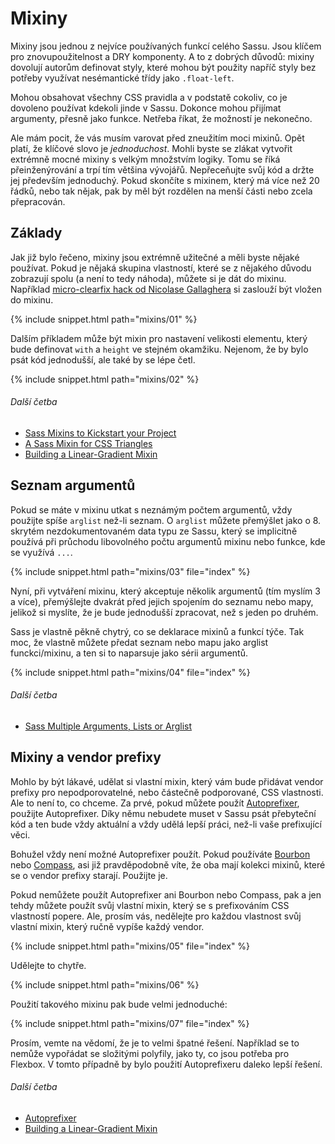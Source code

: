 
# Mixiny

Mixiny jsou jednou z nejvíce používaných funkcí celého Sassu. Jsou klíčem pro znovupoužitelnost a DRY komponenty. A to z dobrých důvodů: mixiny dovolují autorům definovat styly, které mohou být použity napříč styly bez potřeby využívat nesémantické třídy jako `.float-left`.

Mohou obsahovat všechny CSS pravidla a v podstatě cokoliv, co je dovoleno používat kdekoli jinde v Sassu. Dokonce mohou přijímat argumenty, přesně jako funkce. Netřeba říkat, že možností je nekonečno.

Ale mám pocit, že vás musím varovat před zneužitím moci mixinů. Opět platí, že klíčové slovo je *jednoduchost*. Mohli byste se zlákat vytvořit extrémně mocné mixiny s velkým množstvím logiky. Tomu se říká přeinženýrování a trpí tím většina vývojářů. Nepřeceňujte svůj kód a držte jej především jednoduchý. Pokud skončíte s mixinem, který má více než 20 řádků, nebo tak nějak, pak by měl být rozdělen na menší části nebo zcela přepracován.

## Základy

Jak již bylo řečeno, mixiny jsou extrémně užitečné a měli byste nějaké používat. Pokud je nějaká skupina vlastností, které se z nějakého důvodu zobrazují spolu (a není to tedy náhoda), můžete si je dát do mixinu. Například [micro-clearfix hack od Nicolase Gallaghera](http://nicolasgallagher.com/micro-clearfix-hack/) si zaslouží být vložen do mixinu.

{% include snippet.html path="mixins/01" %}

Dalším příkladem může být mixin pro nastavení velikosti elementu, který bude definovat `with` a `height` ve stejném okamžiku. Nejenom, že by bylo psát kód jednodušší, ale také by se lépe četl.

{% include snippet.html path="mixins/02" %}

###### Další četba

* [Sass Mixins to Kickstart your Project](http://www.sitepoint.com/sass-mixins-kickstart-project/)
* [A Sass Mixin for CSS Triangles](http://www.sitepoint.com/sass-mixin-css-triangles/)
* [Building a Linear-Gradient Mixin](http://www.sitepoint.com/building-linear-gradient-mixin-sass/)

## Seznam argumentů

Pokud se máte v mixinu utkat s neznámým počtem argumentů, vždy použijte spíše `arglist` než-li seznam. O `arglist` můžete přemýšlet jako o 8. skrytém nezdokumentovaném data typu ze Sassu, který se implicitně používá při průchodu libovolného počtu argumentů mixinu nebo funkce, kde se využívá `...`.

{% include snippet.html path="mixins/03" file="index" %}

Nyní, při vytváření mixinu, který akceptuje několik argumentů (tím myslím 3 a více), přemýšlejte dvakrát před jejich spojením do seznamu nebo mapy, jelikož si myslíte, že je bude jednodušší zpracovat, než s jeden po druhém.

Sass je vlastně pěkně chytrý, co se deklarace mixinů a funkcí týče. Tak moc, že vlastně můžete předat seznam nebo mapu jako arglist funckci/mixinu, a ten si to naparsuje jako sérii argumentů.

{% include snippet.html path="mixins/04" file="index" %}

###### Další četba

* [Sass Multiple Arguments, Lists or Arglist](http://www.sitepoint.com/sass-multiple-arguments-lists-or-arglist/)

## Mixiny a vendor prefixy

Mohlo by být lákavé, udělat si vlastní mixin, který vám bude přidávat vendor prefixy pro nepodporovatelné, nebo částečně podporované, CSS vlastnosti. Ale to není to, co chceme. Za prvé, pokud můžete použít [Autoprefixer](https://github.com/postcss/autoprefixer), použijte Autoprefixer. Díky němu nebudete muset v Sassu psát přebyteční kód a ten bude vždy aktuální a vždy udělá lepší práci, než-li vaše prefixující věci.

Bohužel vždy není možné Autoprefixer použít. Pokud používáte [Bourbon](http://bourbon.io/) nebo [Compass](http://compass-style.org/), asi již pravděpodobně víte, že oba mají kolekci mixinů, které se o vendor prefixy starají. Použijte je.

Pokud nemůžete použít Autoprefixer ani Bourbon nebo Compass, pak a jen tehdy můžete použít svůj vlastní mixin, který se s prefixováním CSS vlastností popere. Ale, prosím vás, nedělejte pro každou vlastnost svůj vlastní mixin, který ručně vypíše každý vendor.

{% include snippet.html path="mixins/05" file="index" %}

Udělejte to chytře.

{% include snippet.html path="mixins/06" %}

Použití takového mixinu pak bude velmi jednoduché:

{% include snippet.html path="mixins/07" file="index" %}

Prosím, vemte na vědomí, že je to velmi špatné řešení. Například se to nemůže vypořádat se složitými polyfily, jako ty, co jsou potřeba pro Flexbox. V tomto případně by bylo použití Autoprefixeru daleko lepší řešení.

###### Další četba

* [Autoprefixer](https://github.com/postcss/autoprefixer)
* [Building a Linear-Gradient Mixin](http://www.sitepoint.com/building-linear-gradient-mixin-sass/)
